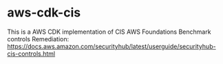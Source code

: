 # aws-cdk-cis
This is a AWS CDK implementation of CIS AWS Foundations Benchmark controls Remediation:
https://docs.aws.amazon.com/securityhub/latest/userguide/securityhub-cis-controls.html